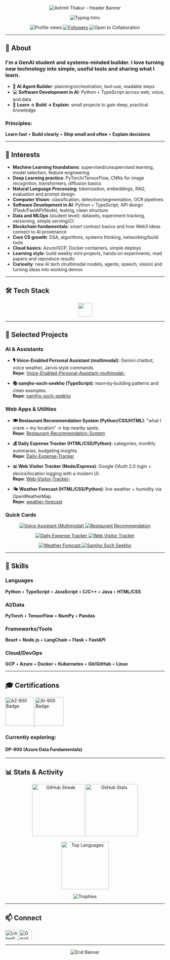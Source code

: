 <p align="center">
<img src="https://capsule-render.vercel.app/api?type=waving&height=260&text=Ashmit%20Thakur&fontAlign=50&fontAlignY=38&color=0:8B5CF6,100:06B6D4&fontColor=ffffff&desc=GenAI%20Student%20•%20AI%20Enthusiast%20•%20Software%20Development%20in%20AI&descAlign=50&descAlignY=66" alt="Ashmit Thakur - Header Banner">
</p>

<!-- Typing Intro -->
<p align="center">
<img
src="https://readme-typing-svg.demolab.com?font=Inter&weight=800&size=34&pause=1100&duration=2200&color=06B6D4&center=true&vCenter=true&width=1100&lines=ASHMIT%20THAKUR;GENAI%20STUDENT%20%E2%80%A2%20MACHINE%20LEARNING%20%E2%80%A2%20DEEP%20LEARNING;COMPUTER%20VISION%20%E2%80%A2%20NLP%20%E2%80%A2%20BLOCKCHAIN%20BASICS;LEARN%20BY%20BUILDING%20%E2%80%A2%20HANDS-ON%20PROJECTS%20%E2%80%A2%20NEW%20TECH%20EVERY%20WEEK;SOFTWARE%20DEVELOPMENT%20IN%20AI%20%E2%80%A2%20CLEAN%20SYSTEMS"
alt="Typing Intro"
/>
</p>

<!-- Badges -->
<p align="center">
<img src="https://komarev.com/ghpvc/?username=AshmitThakur23&label=PROFILE%20VIEWS&style=for-the-badge&color=0ea5e9" alt="Profile views">
<a href="https://github.com/AshmitThakur23?tab=followers"><img src="https://img.shields.io/github/followers/AshmitThakur23?label=FOLLOWERS&style=for-the-badge&color=22c55e" alt="Followers"></a>
<img src="https://img.shields.io/badge/OPEN%20TO-COLLABORATION-9333EA?style=for-the-badge" alt="Open to Collaboration">
</p>

---

## 👋 About

### **I'm a GenAI student and systems‑minded builder. I love turning new technology into simple, useful tools and sharing what I learn.**

- 🤖 **AI Agent Builder**: planning/orchestration, tool‑use, readable steps
- 💻 **Software Development in AI**: Python + TypeScript across web, voice, and data
- 🚀 **Learn → Build → Explain**: small projects to gain deep, practical knowledge

### **Principles:** 
**Learn fast** • **Build clearly** • **Ship small and often** • **Explain decisions**

---

## 🎯 Interests 

- **Machine Learning foundations**: supervised/unsupervised learning, model selection, feature engineering
- **Deep Learning practice**: PyTorch/TensorFlow, CNNs for image recognition, transformers, diffusion basics
- **Natural Language Processing**: tokenization, embeddings, RAG, evaluation and prompt design
- **Computer Vision**: classification, detection/segmentation, OCR pipelines
- **Software Development in AI**: Python + TypeScript, API design (Flask/FastAPI/Node), testing, clean structure
- **Data and MLOps** (student level): datasets, experiment tracking, versioning, simple serving/CI
- **Blockchain fundamentals**: smart contract basics and how Web3 ideas connect to AI provenance
- **Core CS growth**: DSA, algorithms, systems thinking, networking/build tools
- **Cloud basics**: Azure/GCP, Docker containers, simple deploys
- **Learning style**: build weekly mini‑projects, hands‑on experiments, read papers and reproduce results
- **Curiosity**: new AI tech (multimodal models, agents, speech, vision) and turning ideas into working demos

---

## 🛠️ Tech Stack

<p align="center">
<img src="https://skillicons.dev/icons?i=py,ts,js,cpp,java,html,css,react,nextjs,vite,tailwind,vercel,flask,fastapi,playwright,selenium,beautifulsoup,nodejs,bun,git,github,linux,docker,firebase&perline=12" height="44" />
</p>

---

## 🚀 Selected Projects

### **AI & Assistants**
- **🎙️ Voice‑Enabled Personal Assistant (multimodal)**: Gemini chatbot, voice weather, Jarvis‑style commands.  
  **Repo**: [Voice-Enabled-Personal-Assistant-multimodal-](https://github.com/AshmitThakur23/Voice-Enabled-Personal-Assistant-multimodal-)
  
- **📚 samjho‑soch‑seekho (TypeScript)**: learn‑by‑building patterns and clean examples.  
  **Repo**: [samjho-soch-seekho](https://github.com/AshmitThakur23/samjho-soch-seekho)

### **Web Apps & Utilities**
- **🍽️ Restaurant Recommendation System (Python/CSS/HTML)**: "what I crave + my location" → top nearby spots.  
  **Repo**: [Restaurant-Recommendation-System](https://github.com/AshmitThakur23/Restaurant-Recommendation-System)
  
- **💰 Daily Expense Tracker (HTML/CSS/Python)**: categories, monthly summaries, budgeting insights.  
  **Repo**: [Daily-Expense-Tracker](https://github.com/AshmitThakur23/Daily-Expense-Tracker)
  
- **📊 Web Visitor Tracker (Node/Express)**: Google OAuth 2.0 login + device/location logging with a modern UI.  
  **Repo**: [Web-Visitor-Tracker-](https://github.com/AshmitThakur23/Web-Visitor-Tracker-)
  
- **🌤️ Weather Forecast (HTML/CSS/Python)**: live weather + humidity via OpenWeatherMap.  
  **Repo**: [weather-forecast](https://github.com/AshmitThakur23/weather-forecast)

### **Quick Cards**
<p align="center">
<a href="https://github.com/AshmitThakur23/Voice-Enabled-Personal-Assistant-multimodal-">
<img src="https://github-readme-stats.vercel.app/api/pin/?username=AshmitThakur23&repo=Voice-Enabled-Personal-Assistant-multimodal-&theme=react&hide_border=true" alt="Voice Assistant (Multimodal)">
</a>
<a href="https://github.com/AshmitThakur23/Restaurant-Recommendation-System">
<img src="https://github-readme-stats.vercel.app/api/pin/?username=AshmitThakur23&repo=Restaurant-Recommendation-System&theme=react&hide_border=true" alt="Restaurant Recommendation">
</a>
</p>
<p align="center">
<a href="https://github.com/AshmitThakur23/Daily-Expense-Tracker">
<img src="https://github-readme-stats.vercel.app/api/pin/?username=AshmitThakur23&repo=Daily-Expense-Tracker&theme=react&hide_border=true" alt="Daily Expense Tracker">
</a>
<a href="https://github.com/AshmitThakur23/Web-Visitor-Tracker-">
<img src="https://github-readme-stats.vercel.app/api/pin/?username=AshmitThakur23&repo=Web-Visitor-Tracker-&theme=react&hide_border=true" alt="Web Visitor Tracker">
</a>
</p>
<p align="center">
<a href="https://github.com/AshmitThakur23/weather-forecast">
<img src="https://github-readme-stats.vercel.app/api/pin/?username=AshmitThakur23&repo=weather-forecast&theme=react&hide_border=true" alt="Weather Forecast">
</a>
<a href="https://github.com/AshmitThakur23/samjho-soch-seekho">
<img src="https://github-readme-stats.vercel.app/api/pin/?username=AshmitThakur23&repo=samjho-soch-seekho&theme=react&hide_border=true" alt="Samjho Soch Seekho">
</a>
</p>

---

## 💪 Skills

### **Languages**
**Python** • **TypeScript** • **JavaScript** • **C/C++** • **Java** • **HTML/CSS**

### **AI/Data**
**PyTorch** • **TensorFlow** • **NumPy** • **Pandas**

### **Frameworks/Tools**
**React** • **Node.js** • **LangChain** • **Flask** • **FastAPI**

### **Cloud/DevOps**
**GCP** • **Azure** • **Docker** • **Kubernetes** • **Git/GitHub** • **Linux**

---

## 🎓 Certifications

<p align="left">
<a href="https://learn.microsoft.com/en-us/credentials/certifications/azure-fundamentals/" title="AZ-900: Azure Fundamentals">
<img src="https://images.credly.com/size/110x110/images/be8fcaeb-c3f5-41de-9b51-de161b58f864/image.png" alt="AZ-900 Badge" height="90">
</a>
<a href="https://learn.microsoft.com/en-us/credentials/certifications/azure-ai-fundamentals/" title="AI-900: AI Fundamentals">
<img src="https://images.credly.com/size/110x110/images/8b5c6d3b-483b-487a-9519-2022b6f1f41d/image.png" alt="AI-900 Badge" height="90">
</a>
</p>

### **Currently exploring:** 
#### **DP‑900 (Azure Data Fundamentals)**

---

## 📊 Stats & Activity

<p align="center">
<img src="https://streak-stats.demolab.com?user=AshmitThakur23&theme=react&hide_border=true" height="165" alt="GitHub Streak"/>
<img src="https://github-readme-stats.vercel.app/api?username=AshmitThakur23&show_icons=true&theme=react&hide_border=true&rank_icon=github" height="165" alt="GitHub Stats"/>
</p>

<p align="center">
<img src="https://github-readme-stats.vercel.app/api/top-langs/?username=AshmitThakur23&layout=compact&theme=react&hide_border=true" height="150" alt="Top Languages"/>
</p>

<p align="center">
<img src="https://github-profile-trophy.vercel.app/?username=AshmitThakur23&theme=algolia&no-frame=true&row=1&column=7" alt="Trophies"/>
</p>

---

## 📫 Connect

<p align="left">
<a href="https://linkedin.com/in/ashmitthakur615" target="_blank" rel="noreferrer">
<img src="https://raw.githubusercontent.com/rahuldkjain/github-profile-readme-generator/master/src/images/icons/Social/linked-in-alt.svg" alt="LinkedIn" height="30" width="40" />
</a>
<a href="mailto:ashmitthakur615@gmail.com" target="_blank" rel="noreferrer">
<img src="https://img.icons8.com/color/48/000000/gmail--v1.png" alt="Gmail" height="30" width="40" />
</a>
</p>

---

<p align="center">
<img src="https://readme-typing-svg.demolab.com?font=Inter&weight=900&size=36&pause=1200&duration=2400&color=8B5CF6&center=true&vCenter=true&width=1000&lines=ASHMIT%20THAKUR;KEEP%20LEARNING%20•%20KEEP%20BUILDING%20•%20KEEP%20SHARING" alt="End Banner">
</p>
